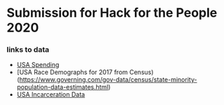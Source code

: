 # Submission for Hack for the People 2020 
### links to data
- [USA Spending](https://state-local-finance-data.taxpolicycenter.org/pages.cfm)
- [USA Race Demographs for 2017 from Census)(https://www.governing.com/gov-data/census/state-minority-population-data-estimates.html)
- [USA Incarceration Data](https://www.bjs.gov/)

